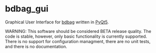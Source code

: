 # bdbag_gui

Graphical User Interface for [bdbag](https://github.com/ini-bdds/bdbag) written in [PyQt5](https://www.riverbankcomputing.com/software/pyqt/download5).

WARNING: This software should be considered BETA release quality. The code is stable, however, only basic functionality is currently supported.  There is no support for configuration managment, there are no unit tests, and there is no documentation.

